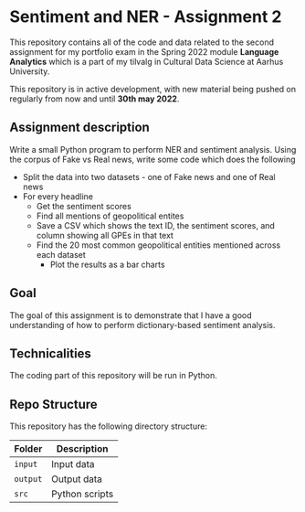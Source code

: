 # Sentiment and NER - Assignment 2
This repository contains all of the code and data related to the second assignment for my portfolio exam in the Spring 2022 module **Language Analytics** which is a part of my tilvalg in Cultural Data Science at Aarhus University.  

This repository is in active development, with new material being pushed on regularly from now and until **30th may 2022**.

## Assignment description 
Write a small Python program to perform NER and sentiment analysis. Using the corpus of Fake vs Real news, write some code which does the following
- Split the data into two datasets - one of Fake news and one of Real news
- For every headline
  - Get the sentiment scores
  - Find all mentions of geopolitical entites
  - Save a CSV which shows the text ID, the sentiment scores, and column showing all GPEs in that text
  - Find the 20 most common geopolitical entities mentioned across each dataset 
    - Plot the results as a bar charts

## Goal
The goal of this assignment is to demonstrate that I have a good understanding of how to perform dictionary-based sentiment analysis.

## Technicalities 
The coding part of this repository will be run in Python. 

## Repo Structure  
This repository has the following directory structure:  

| **Folder** | **Description** |
| ----------- | ----------- |
| ```input``` | Input data |
| ```output``` | Output data |
| ```src``` | Python scripts |

